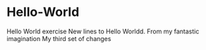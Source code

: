 # Hello-World
Hello World exercise
New lines to Hello Worldd.
From my fantastic imagination
My third set of changes

